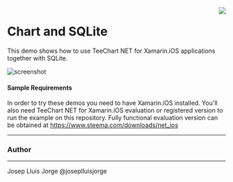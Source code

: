 <a href="https://www.steema.com/product/net_ios">
<img align="right" src="http://www.teechart.net/img/logos/teechart_ios.png">
</a>

Chart and SQLite
================

This demo shows how to use TeeChart NET for Xamarin.iOS applications together with SQLite.

![screenshot](https://github.com/Steema/TeeChart-.NET-for-Xamarin.iOS-Unified-samples/blob/master/Chart-and-SQLite/screenshots/TeeChart-and-SQLite.png?raw=true "TeeChart.NET for Xamarin.iOS with SQLite")

#### Sample Requirements

In order to try these demos you need to have Xamarin.iOS installed. You'll also need TeeChart NET for Xamarin.iOS evaluation or registered version to run the example on this repository. Fully functional evaluation version can be obtained at https://www.steema.com/downloads/net_ios

------
### Author
------
Josep Lluis Jorge @joseplluisjorge